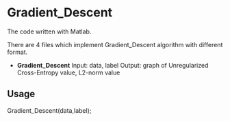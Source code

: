 Gradient_Descent
=====================
The code written with Matlab.

There are 4 files which implement Gradient_Descent algorithm with different format.

* **Gradient_Descent**
   Input: data, label
   Output: graph of Unregularized Cross-Entropy value, L2-norm value 



Usage
-----------------
Gradient_Descent(data,label);
